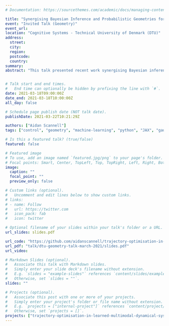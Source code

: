 ```yaml
---
# Documentation: https://sourcethemes.com/academic/docs/managing-content/

title: "Synergising Bayesian Inference and Probabilistic Geometries for Robotic Control"
event: "Invited Talk (Geometry)"
event_url:
location: "Cognitive Systems - Technical University of Denmark (DTU)"
address:
  street:
  city: 
  region:
  postcode:
  country: 
summary:
abstract: "This talk presented recent work synergising Bayesian inference and probabilistic Riemannian geometries to control multimodal dynamical systems (quadcopters). The work combines theory from probabilistic Riemannian geometry, that addressed issues of calculating lengths on stochastic manifolds, with trajectory optimisation techniques in learned multimodal dynamics models. The resulting trajectory optimisation technique finds trajectories that remain in a desired dynamics mode whilst avoiding regions of the learned dynamics with high epistemic uncertainty (see my recent [ICRA publication](https://www.aidanscannell.com/publication/trajectory-optimisation-in-learned-multimodal-dynamical-systems-via-latent-ode-collocation/paper.pdf))."


# Talk start and end times.
#   End time can optionally be hidden by prefixing the line with `#`.
date: 2021-03-18T09:00:00Z
date_end: 2021-03-18T10:00:00Z
all_day: false

# Schedule page publish date (NOT talk date).
publishDate: 2021-03-22T10:21:29Z

authors: ["Aidan Scannell"]
tags: ["control", "geometry", "machine-learning", "python", "JAX", "gaussian-processes", "probabilistic-modelling"]

# Is this a featured talk? (true/false)
featured: false

# Featured image
# To use, add an image named `featured.jpg/png` to your page's folder. 
# Focal points: Smart, Center, TopLeft, Top, TopRight, Left, Right, BottomLeft, Bottom, BottomRight.
image:
  caption: ""
  focal_point: ""
  preview_only: false

# Custom links (optional).
#   Uncomment and edit lines below to show custom links.
# links:
# - name: Follow
#   url: https://twitter.com
#   icon_pack: fab
#   icon: twitter

# Optional filename of your slides within your talk's folder or a URL.
url_slides: slides.pdf

url_code: "https://github.com/aidanscannell/trajectory-optimisation-in-learned-multimodal-dynamical-systems.git"
url_pdf: "talk/dtu-geometry-talk-march-2021/slides.pdf"
url_video:

# Markdown Slides (optional).
#   Associate this talk with Markdown slides.
#   Simply enter your slide deck's filename without extension.
#   E.g. `slides = "example-slides"` references `content/slides/example-slides.md`.
#   Otherwise, set `slides = ""`.
slides: ""

# Projects (optional).
#   Associate this post with one or more of your projects.
#   Simply enter your project's folder or file name without extension.
#   E.g. `projects = ["internal-project"]` references `content/project/deep-learning/index.md`.
#   Otherwise, set `projects = []`.
projects: ["trajectory-optimisation-in-learned-multimodal-dynamical-systems"]
---
```

